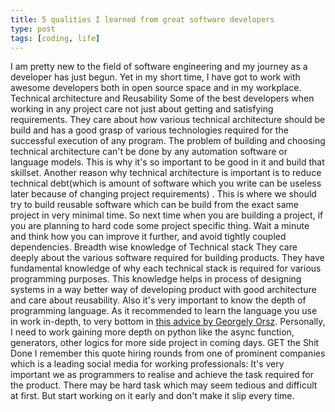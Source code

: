 ```yaml
---
title: 5 qualities I learned from great software developers
type: post
tags: [coding, life]
---
```


I am pretty new to the field of software engineering and my journey as a developer has just begun. Yet in my short time, I have got to work with awesome developers both in open source space and in my workplace.
Technical architecture and Reusability
Some of the best developers when working in any project care not just about getting and satisfying requirements. They care about how various technical architecture should be build and has a good grasp of various technologies required for the successful execution of any program. The problem of building and choosing technical architecture can't be done by any automation software or language models. This is why it's so important to be good in it and build that skillset.
Another reason why technical architecture is important is to reduce technical debt(which is amount of software which you write can be useless later because of changing project requirements) . This is where we should try to build reusable software which can be build from the exact same project in very minimal time. So next time when you are building a project, if you are planning to hard code some project specific thing. Wait a minute and think how you can improve it further, and avoid tightly coupled dependencies.
Breadth wise knowledge of Technical stack
They care deeply about the various software required for building products. They have fundamental knowledge of why each technical stack is required for various programming purposes. This knowledge helps in process of designing systems in a way better way of developing product with good architecture and care about reusability.
Also it's very important to know the depth of programming language. As it recommended to learn the language you use in work in-depth, to very bottom in [this advice by Georgely Orsz](https://blog.pragmaticengineer.com/advice-to-myself-when-starting-as-a-software-developer/).
Personally, I need to work gaining more depth on python like the async function, generators, other logics for more side project in coming days.
GET the Shit Done
I remember this quote hiring rounds from one of prominent companies which is a leading social media for working professionals:
It's very important we as programmers to realise and achieve the task required for the product. There may be hard task which may seem tedious and difficult at first. But start working on it early and don't make it slip every time.
